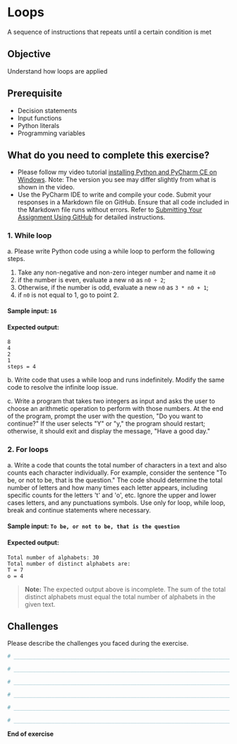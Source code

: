 # Loops
A sequence of instructions that repeats until a certain condition is met

## Objective
Understand how loops are applied

## Prerequisite

- Decision statements
- Input functions
- Python literals
- Programming variables

## What do you need to complete this exercise?

- Please follow my video tutorial [installing Python and PyCharm CE on Windows](https://youtu.be/nFN0JW43GKY). Note: The version you see may differ slightly from what is shown in the video.
- Use the PyCharm IDE to write and compile your code. Submit your responses in a Markdown file on GitHub. Ensure that all code included in the Markdown file runs without errors. Refer to [Submitting Your Assignment Using GitHub](https://sdccd-edu.zoom.us/rec/share/F4rK6ZABMXlRn4aGlZ9P005e-iRKwq8rr9KuawDoJ77TdkybKU2tpf4l4QSe113g.ut4jpVaqaPY0oI7b?startTime=1725121532000) for detailed instructions.

### 1. While loop

a. Please write Python code using a while loop to perform the following steps.

1. Take any non-negative and non-zero integer number and name it ```n0```
2. if the number is even, evaluate a new ```n0``` as ```n0 ÷ 2```;
3. Otherwise, if the number is odd, evaluate a new ```n0``` as ```3 * n0 + 1```;
4. if ```n0``` is not equal to 1, go to point 2.

#### Sample input: ```16```

#### Expected output: ###

```
8
4
2
1
steps = 4
```

b. Write code that uses a while loop and runs indefinitely. Modify the same code to resolve the infinite loop issue.

c. Write a program that takes two integers as input and asks the user to choose an arithmetic operation to perform with those numbers. At the end of the program, prompt the user with the question, "Do you want to continue?" If the user selects "Y" or "y," the program should restart; otherwise, it should exit and display the message, "Have a good day."

### 2. For loops

a. Write a code that counts the total number of characters in a text and also counts each character individually. For example, consider the sentence "To be, or not to be, that is the question." The code should determine the total number of letters and how many times each letter appears, including specific counts for the letters 't' and 'o', etc. Ignore the upper and lower cases letters, and any punctuations symbols. Use only for loop, while loop, break and continue statements where necessary.

#### Sample input: ```To be, or not to be, that is the question```

#### Expected output: ###

```
Total number of alphabets: 30
Total number of distinct alphabets are:
T = 7
o = 4
```

> **Note:** The expected output above is incomplete. The sum of the total distinct alphabets must equal the total number of alphabets in the given text.



## Challenges

Please describe the challenges you faced during the exercise.

```python
# _________________________________________________________________________________________________

# _________________________________________________________________________________________________

# _________________________________________________________________________________________________

# _________________________________________________________________________________________________

# _________________________________________________________________________________________________

# _________________________________________________________________________________________________

```

**End of exercise**

